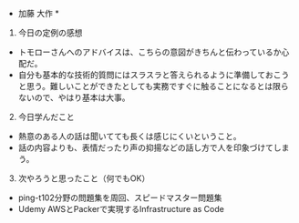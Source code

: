 * 加藤 大作 *

1. 今日の定例の感想
- トモローさんへのアドバイスは、こちらの意図がきちんと伝わっているか心配だ。
- 自分も基本的な技術的質問にはスラスラと答えられるように準備しておこうと思う。難しいことができたとしても実務ですぐに触ることになるとは限らないので、やはり基本は大事。

2. 今日学んだこと
- 熱意のある人の話は聞いてても長くは感じにくいということ。
- 話の内容よりも、表情だったり声の抑揚などの話し方で人を印象づけてしまう。


3. 次やろうと思ったこと（何でもOK）
- ping-t102分野の問題集を周回、スピードマスター問題集
- Udemy AWSとPackerで実現するInfrastructure as Code
